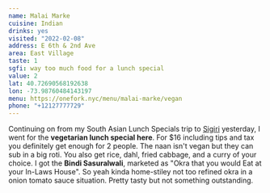 ```yaml
---
name: Malai Marke
cuisine: Indian
drinks: yes
visited: "2022-02-08"
address: E 6th & 2nd Ave
area: East Village
taste: 1
sgfi: way too much food for a lunch special
value: 2
lat: 40.72690568192638
lon: -73.98760484143197
menu: https://onefork.nyc/menu/malai-marke/vegan
phone: "+12127777729"
---
```


Continuing on from my South Asian Lunch Specials trip to [Sigiri](/places/sigiri) yesterday, I went for the **vegetarian lunch special here**. For $16 including tips and tax you definitely get enough for 2 people. The naan isn't vegan but they can sub in a big roti. You also get rice, dahl, fried cabbage, and a curry of your choice. I got the **Bindi Sasuralwali**, marketed as "Okra that you would Eat at your In-Laws House". So yeah kinda home-stiley not too refined okra in a onion tomato sauce situation. Pretty tasty but not something outstanding.
